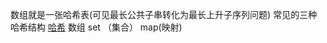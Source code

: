 数组就是一张哈希表(可见最长公共子串转化为最长上升子序列问题)
常见的三种哈希结构
[哈希](https://programmercarl.com/%E5%93%88%E5%B8%8C%E8%A1%A8%E7%90%86%E8%AE%BA%E5%9F%BA%E7%A1%80.html#%E5%B8%B8%E8%A7%81%E7%9A%84%E4%B8%89%E7%A7%8D%E5%93%88%E5%B8%8C%E7%BB%93%E6%9E%84)
数组
set （集合）
map(映射)
